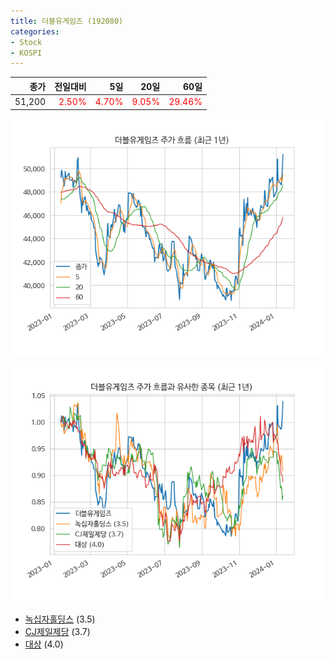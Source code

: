 ```yaml
---
title: 더블유게임즈 (192080)
categories:
- Stock
- KOSPI
---
```


|종가|전일대비|5일|20일|60일|
|---:|-------:|--:|---:|---:|
|51,200|<span style="color: red">2.50%</span>|<span style="color: red">4.70%</span>|<span style="color: red">9.05%</span>|<span style="color: red">29.46%</span>|


<!-- more -->

![192080](/assets/images/stock/192080.png)

![192080](/assets/images/stock/192080_sim.png)

- [녹십자홀딩스](/005250/) (3.5)
- [CJ제일제당](/097950/) (3.7)
- [대상](/001680/) (4.0)